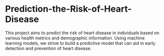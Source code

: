# Prediction-the-Risk-of-Heart-Disease
This project aims to predict the risk of heart disease in individuals based on various health metrics and demographic information. Using machine learning models, we strive to build a predictive model that can aid in early detection and prevention of heart disease.
